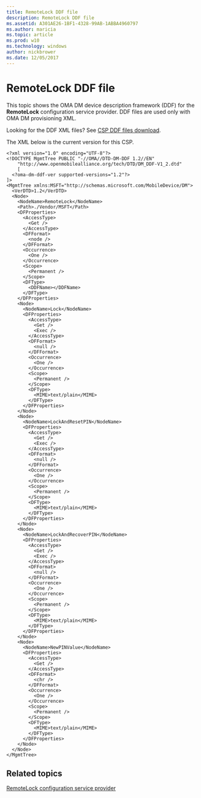 ```yaml
---
title: RemoteLock DDF file
description: RemoteLock DDF file
ms.assetid: A301AE26-1BF1-4328-99AB-1ABBA4960797
ms.author: maricia
ms.topic: article
ms.prod: w10
ms.technology: windows
author: nickbrower
ms.date: 12/05/2017
---
```


# RemoteLock DDF file


This topic shows the OMA DM device description framework (DDF) for the **RemoteLock** configuration service provider. DDF files are used only with OMA DM provisioning XML.

Looking for the DDF XML files? See [CSP DDF files download](configuration-service-provider-reference.md#csp-ddf-files-download).

The XML below is the current version for this CSP.

``` syntax
<?xml version="1.0" encoding="UTF-8"?>
<!DOCTYPE MgmtTree PUBLIC "-//OMA//DTD-DM-DDF 1.2//EN"
    "http://www.openmobilealliance.org/tech/DTD/DM_DDF-V1_2.dtd"
    [
  <?oma-dm-ddf-ver supported-versions="1.2"?>
]>
<MgmtTree xmlns:MSFT="http://schemas.microsoft.com/MobileDevice/DM">
  <VerDTD>1.2</VerDTD>
  <Node>
    <NodeName>RemoteLock</NodeName>
    <Path>./Vendor/MSFT</Path>
    <DFProperties>
      <AccessType>
        <Get />
      </AccessType>
      <DFFormat>
        <node />
      </DFFormat>
      <Occurrence>
        <One />
      </Occurrence>
      <Scope>
        <Permanent />
      </Scope>
      <DFType>
        <DDFName></DDFName>
      </DFType>
    </DFProperties>
    <Node>
      <NodeName>Lock</NodeName>
      <DFProperties>
        <AccessType>
          <Get />
          <Exec />
        </AccessType>
        <DFFormat>
          <null />
        </DFFormat>
        <Occurrence>
          <One />
        </Occurrence>
        <Scope>
          <Permanent />
        </Scope>
        <DFType>
          <MIME>text/plain</MIME>
        </DFType>
      </DFProperties>
    </Node>
    <Node>
      <NodeName>LockAndResetPIN</NodeName>
      <DFProperties>
        <AccessType>
          <Get />
          <Exec />
        </AccessType>
        <DFFormat>
          <null />
        </DFFormat>
        <Occurrence>
          <One />
        </Occurrence>
        <Scope>
          <Permanent />
        </Scope>
        <DFType>
          <MIME>text/plain</MIME>
        </DFType>
      </DFProperties>
    </Node>
    <Node>
      <NodeName>LockAndRecoverPIN</NodeName>
      <DFProperties>
        <AccessType>
          <Get />
          <Exec />
        </AccessType>
        <DFFormat>
          <null />
        </DFFormat>
        <Occurrence>
          <One />
        </Occurrence>
        <Scope>
          <Permanent />
        </Scope>
        <DFType>
          <MIME>text/plain</MIME>
        </DFType>
      </DFProperties>
    </Node>
    <Node>
      <NodeName>NewPINValue</NodeName>
      <DFProperties>
        <AccessType>
          <Get />
        </AccessType>
        <DFFormat>
          <chr />
        </DFFormat>
        <Occurrence>
          <One />
        </Occurrence>
        <Scope>
          <Permanent />
        </Scope>
        <DFType>
          <MIME>text/plain</MIME>
        </DFType>
      </DFProperties>
    </Node>
  </Node>
</MgmtTree>
```

## Related topics


[RemoteLock configuration service provider](remotelock-csp.md)

 

 






